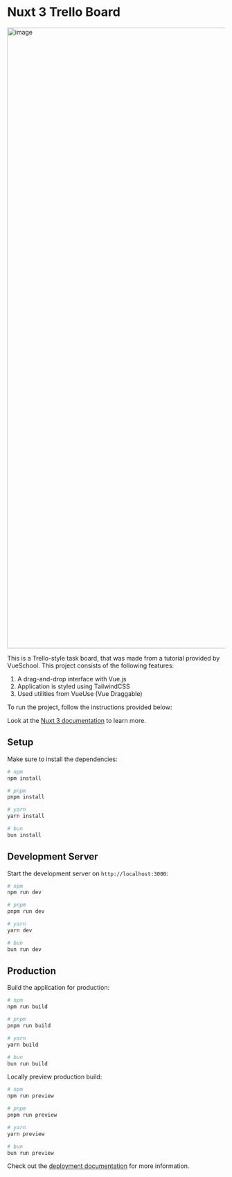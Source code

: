# Nuxt 3 Trello Board

<img width="1433" alt="image" src="https://github.com/MinatoNami/nuxt-3-trello-board/assets/23627532/b7224d74-c766-4e0d-9696-6552e211e2a1">

This is a Trello-style task board, that was made from a tutorial provided by VueSchool. This project consists of the following features:
1. A drag-and-drop interface with Vue.js
2. Application is styled using TailwindCSS
3. Used utilities from VueUse (Vue Draggable)

To run the project, follow the instructions provided below:

Look at the [Nuxt 3 documentation](https://nuxt.com/docs/getting-started/introduction) to learn more.

## Setup

Make sure to install the dependencies:

```bash
# npm
npm install

# pnpm
pnpm install

# yarn
yarn install

# bun
bun install
```

## Development Server

Start the development server on `http://localhost:3000`:

```bash
# npm
npm run dev

# pnpm
pnpm run dev

# yarn
yarn dev

# bun
bun run dev
```

## Production

Build the application for production:

```bash
# npm
npm run build

# pnpm
pnpm run build

# yarn
yarn build

# bun
bun run build
```

Locally preview production build:

```bash
# npm
npm run preview

# pnpm
pnpm run preview

# yarn
yarn preview

# bun
bun run preview
```

Check out the [deployment documentation](https://nuxt.com/docs/getting-started/deployment) for more information.
